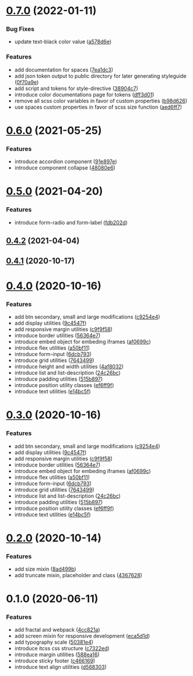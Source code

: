 # [0.7.0](https://github.com/ingvijonasson/patterns/compare/0.6.0...0.7.0) (2022-01-11)


### Bug Fixes

* update text-black color value ([a578d6e](https://github.com/ingvijonasson/patterns/commit/a578d6e0e70dabd527c5f880e7906031d2865041))


### Features

* add documentation for spaces ([7ea1dc3](https://github.com/ingvijonasson/patterns/commit/7ea1dc35cc89b61f2bbe208bd41c21e29ac6f64c))
* add json token output to public directory for later generating styleguide ([0f70a9e](https://github.com/ingvijonasson/patterns/commit/0f70a9e218f03affc5b118f30e034f4f301c168d))
* add script and tokens for style-directive ([38904c7](https://github.com/ingvijonasson/patterns/commit/38904c71a09432a649622da23d76d82febaf799f))
* introduce color documentations page for tokens ([dff3d01](https://github.com/ingvijonasson/patterns/commit/dff3d01a6c1d632fc3ecf578b183012c0c9357b2))
* remove all scss color variables in favor of custom properties ([b98d626](https://github.com/ingvijonasson/patterns/commit/b98d626e7f5af9db4657fdcbf41c993f7123bd5b))
* use spaces custom properties in favor of scss size function ([aed6ff7](https://github.com/ingvijonasson/patterns/commit/aed6ff750e5381f65f295d50911972e703da3297))

# [0.6.0](https://github.com/ingvijonasson/patterns/compare/0.5.0...0.6.0) (2021-05-25)


### Features

* introduce accordion component ([91e897e](https://github.com/ingvijonasson/patterns/commit/91e897e9f0801c029c345e698299e9c4f948996c))
* introduce component collapse ([48080e6](https://github.com/ingvijonasson/patterns/commit/48080e61c907732e1a5b7df1d18c6cb0469d677b))

# [0.5.0](https://github.com/ingvijonasson/patterns/compare/0.4.2...0.5.0) (2021-04-20)


### Features

* introduce form-radio and form-label ([fdb202d](https://github.com/ingvijonasson/patterns/commit/fdb202dee2aea1dc5f35d6cb807dd04fec24af46))

## [0.4.2](https://github.com/ingvijonasson/patterns/compare/0.4.1...0.4.2) (2021-04-04)

## [0.4.1](https://github.com/ingvijonasson/patterns/compare/0.4.0...0.4.1) (2020-10-17)

# [0.4.0](https://github.com/ingvijonasson/patterns/compare/0.2.0...0.4.0) (2020-10-16)


### Features

* add btn secondary, small and large modifications ([c9254e4](https://github.com/ingvijonasson/patterns/commit/c9254e4f12dce080af1932be6ee65116a6ce77dc))
* add display utilities ([9c4547f](https://github.com/ingvijonasson/patterns/commit/9c4547fb30d22f95226e5a6f70b3880d05ac6d1b))
* add responsive margin utilities ([c9f9f58](https://github.com/ingvijonasson/patterns/commit/c9f9f5804cdc61cf8c40af4095d4f90b692c0b1a))
* introduce border utilities ([56364e7](https://github.com/ingvijonasson/patterns/commit/56364e74b5e09d5f1934c24ec2f48e863d911a0c))
* introduce embed object for embeding iframes ([af0699c](https://github.com/ingvijonasson/patterns/commit/af0699c31820e12733ef456058dacd390bb34b0a))
* introduce flex utilities ([a50bf11](https://github.com/ingvijonasson/patterns/commit/a50bf1198d9fc24abe4e136e858ee7e5c093c979))
* introduce form-input ([6dcb793](https://github.com/ingvijonasson/patterns/commit/6dcb7934ff313f5732eeb74b00fd29a6c78923db))
* introduce grid utilities ([7643499](https://github.com/ingvijonasson/patterns/commit/76434994fadec4b742c1ffb2d18ce28152a1894b))
* introduce height and width utilities ([4af8032](https://github.com/ingvijonasson/patterns/commit/4af80329672f76ac003e6489e85173af2f52fe63))
* introduce list and list-description ([24c26bc](https://github.com/ingvijonasson/patterns/commit/24c26bc9df2ee77ed8c377b85f94e2280a83c993))
* introduce padding utilities ([515b897](https://github.com/ingvijonasson/patterns/commit/515b8975732a09b855665dab94c0956292c937e4))
* introduce position utility classes ([ef6ff9f](https://github.com/ingvijonasson/patterns/commit/ef6ff9f355c72d7ee6c1b29b3811e3a6f939a1e4))
* introduce text utilities ([e14bc5f](https://github.com/ingvijonasson/patterns/commit/e14bc5f5d95513b587f83d0582c5680060cefd49))

# [0.3.0](https://github.com/ingvijonasson/patterns/compare/0.2.0...0.3.0) (2020-10-16)


### Features

* add btn secondary, small and large modifications ([c9254e4](https://github.com/ingvijonasson/patterns/commit/c9254e4f12dce080af1932be6ee65116a6ce77dc))
* add display utilities ([9c4547f](https://github.com/ingvijonasson/patterns/commit/9c4547fb30d22f95226e5a6f70b3880d05ac6d1b))
* add responsive margin utilities ([c9f9f58](https://github.com/ingvijonasson/patterns/commit/c9f9f5804cdc61cf8c40af4095d4f90b692c0b1a))
* introduce border utilities ([56364e7](https://github.com/ingvijonasson/patterns/commit/56364e74b5e09d5f1934c24ec2f48e863d911a0c))
* introduce embed object for embeding iframes ([af0699c](https://github.com/ingvijonasson/patterns/commit/af0699c31820e12733ef456058dacd390bb34b0a))
* introduce flex utilities ([a50bf11](https://github.com/ingvijonasson/patterns/commit/a50bf1198d9fc24abe4e136e858ee7e5c093c979))
* introduce form-input ([6dcb793](https://github.com/ingvijonasson/patterns/commit/6dcb7934ff313f5732eeb74b00fd29a6c78923db))
* introduce grid utilities ([7643499](https://github.com/ingvijonasson/patterns/commit/76434994fadec4b742c1ffb2d18ce28152a1894b))
* introduce list and list-description ([24c26bc](https://github.com/ingvijonasson/patterns/commit/24c26bc9df2ee77ed8c377b85f94e2280a83c993))
* introduce padding utilities ([515b897](https://github.com/ingvijonasson/patterns/commit/515b8975732a09b855665dab94c0956292c937e4))
* introduce position utility classes ([ef6ff9f](https://github.com/ingvijonasson/patterns/commit/ef6ff9f355c72d7ee6c1b29b3811e3a6f939a1e4))
* introduce text utilities ([e14bc5f](https://github.com/ingvijonasson/patterns/commit/e14bc5f5d95513b587f83d0582c5680060cefd49))

# [0.2.0](https://github.com/ingvijonasson/patterns/compare/0.1.0...0.2.0) (2020-10-14)


### Features

* add size mixin ([8ad499b](https://github.com/ingvijonasson/patterns/commit/8ad499ba755d1d634b0024777232ea1f45284809))
* add truncate mixin, placeholder and class ([4367628](https://github.com/ingvijonasson/patterns/commit/436762833d78d2a07643d41f6ea26a0093c2f74a))

# 0.1.0 (2020-06-11)


### Features

* add fractal and webpack ([4cc821a](https://github.com/ingvijonasson/patterns/commit/4cc821abf10995651b7e6aec87bc020fc8dfdbad))
* add screen mixin for responsive development ([eca5d1d](https://github.com/ingvijonasson/patterns/commit/eca5d1d8c40d5182f0c15fea14ec1fb782cff00a))
* add typography scale ([50381e4](https://github.com/ingvijonasson/patterns/commit/50381e45101ef354fd86eaa17843c4d136368c9d))
* introduce itcss css structure ([c7322ed](https://github.com/ingvijonasson/patterns/commit/c7322ed5a3f2f9d22b32ed6365040746aa73e4b2))
* introduce margin utilities ([588ea16](https://github.com/ingvijonasson/patterns/commit/588ea16053cb747e1f81fd00bcb70c18afa3901e))
* introduce sticky footer ([c466169](https://github.com/ingvijonasson/patterns/commit/c466169b223af210ead28f750cf0656a95a728a9))
* introduce text align utilities ([d568303](https://github.com/ingvijonasson/patterns/commit/d568303d6d81e7297ec00a81af88850b1be6363f))

